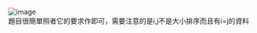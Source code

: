 ![image](https://github.com/10360555iamnn/UVAdataset/assets/95529963/669fd088-715c-454f-8603-76556e3772a4)  
題目很簡單照者它的要求作即可，需要注意的是i,j不是大小排序而且有i=j的資料
